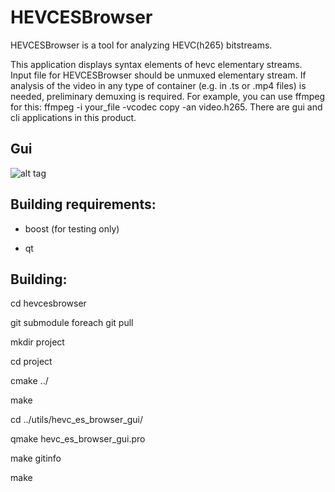 HEVCESBrowser
==========

HEVCESBrowser is a tool for analyzing HEVC(h265) bitstreams.


This application displays syntax elements of hevc elementary streams. Input file for HEVCESBrowser should be unmuxed elementary stream. If analysis of the video in any type of container (e.g. in .ts or .mp4 files) is needed, preliminary demuxing is required. For example, you can use ffmpeg for this: ffmpeg -i your_file -vcodec copy -an video.h265. There are gui and cli applications in this product.



Gui
-----

![alt tag](https://cloud.githubusercontent.com/assets/10683398/6668595/2699a5c4-cc1e-11e4-95f9-1db911c98dce.png)


Building requirements:
-----

* boost (for testing only)

* qt



Building:
-----

cd hevcesbrowser

git submodule foreach git pull

mkdir project

cd project

cmake ../

make 

cd ../utils/hevc_es_browser_gui/

qmake hevc_es_browser_gui.pro

make gitinfo

make


